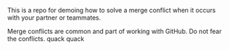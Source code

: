 This is a repo for demoing how to solve a merge conflict when it occurs with your partner or teammates.

Merge conflicts are common and part of working with GitHub. Do not fear the conflicts. quack quack
